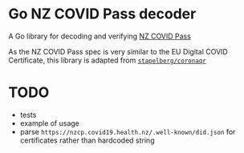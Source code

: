# Go NZ COVID Pass decoder


A Go library for decoding and verifying [NZ COVID Pass](https://github.com/minhealthnz/nzcovidpass-spec)

As the NZ COVID Pass spec is very similar to the EU Digital COVID Certificate, this library is adapted from [`stapelberg/coronaqr`](https://github.com/stapelberg/coronaqr)


# TODO

- tests
- example of usage
- parse `https://nzcp.covid19.health.nz/.well-known/did.json` for certificates rather than hardcoded string
